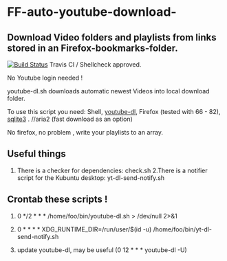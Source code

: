 

# FF-auto-youtube-download-
## Download  Video folders and playlists from links stored in an Firefox-bookmarks-folder.
[![Build Status](https://travis-ci.org/dewomser/FF-auto-youtube-download-.svg?branch=master)](https://travis-ci.org/dewomser/FF-auto-youtube-download-) Travis CI / Shellcheck approved.

No Youtube login needed !

youtube-dl.sh downloads automatic newest Videos into local download folder.

To use this script you need: Shell, [youtube-dl](https://youtube-dl.org/), Firefox (tested with 66 - 82), [sqlite3](https://www.sqlite.org/index.html) . //aria2 (fast download as an option)

No firefox, no problem , write your playlists to an array.
## Useful things
 1. There is a checker for dependencies: check.sh
 2.There is a notifier script for the Kubuntu desktop: yt-dl-send-notify.sh
## Crontab these scripts  !
1. 0 */2 * * * /home/foo/bin/youtube-dl.sh > /dev/null 2>&1

2. 0 *  * * *  XDG_RUNTIME_DIR=/run/user/$(id -u) /home/foo/bin/yt-dl-send-notify.sh

3. update youtube-dl, may be useful (0 12 * * * youtube-dl -U)
